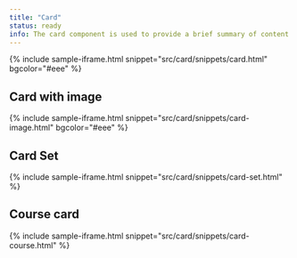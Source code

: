 ```yaml
---
title: "Card"
status: ready
info: The card component is used to provide a brief summary of content or a task, often with a link to more detail. Cards are frequently displayed alongside other cards in a [card set](/blocks/card-set/) to group related content or tasks.
---
```


{% include sample-iframe.html snippet="src/card/snippets/card.html" bgcolor="#eee" %}

## Card with image

{% include sample-iframe.html snippet="src/card/snippets/card-image.html" bgcolor="#eee" %}

## Card Set

{% include sample-iframe.html snippet="src/card/snippets/card-set.html" %}

## Course card

{% include sample-iframe.html snippet="src/card/snippets/card-course.html" %}
